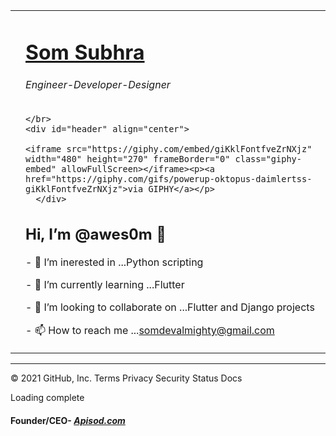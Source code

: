 <!DOCTYPE html>
<html lang="en" dir="ltr">

<body>
  <table cellspacing='20'>
    <tr>
      <td><img src="images/som.png" alt=""></td>
      <td>
        <h1><a href="http://som.apisod.com/">Som Subhra</a></h1>
        <h6>Engineer-Developer-Designer</h6>
        
    </br>
    <div id="header" align="center">

    <iframe src="https://giphy.com/embed/giKklFontfveZrNXjz" width="480" height="270" frameBorder="0" class="giphy-embed" allowFullScreen></iframe><p><a href="https://giphy.com/gifs/powerup-oktopus-daimlertss-giKklFontfveZrNXjz">via GIPHY</a></p>
      </div>
       
<h2>Hi, I’m @awes0m 👋</h2>
<p>- 👀 I’m inerested in ...Python scripting</p>
<p>- 🌱 I’m currently learning ...Flutter</p>
<p>- 💞️ I’m looking to collaborate on ...Flutter and Django projects</p>
<p>- 📫 How to reach me ...<a href="somdevalmighty@gmail.com">somdevalmighty@gmail.com</a></p>     
      </td>
    </tr>
  </table>

<hr/>
  
</html>
© 2021 GitHub, Inc.
Terms
Privacy
Security
Status
Docs

Loading complete
 <h4>Founder/CEO- <i><strong><a href="apisod.com">Apisod.com</a></strong></i></h4>
<!---
awes0m/awes0m is a ✨ special ✨ repository because its `README.md` (this file) appears on your GitHub profile.
You can click the Preview link to take a look at your changes.
--->
